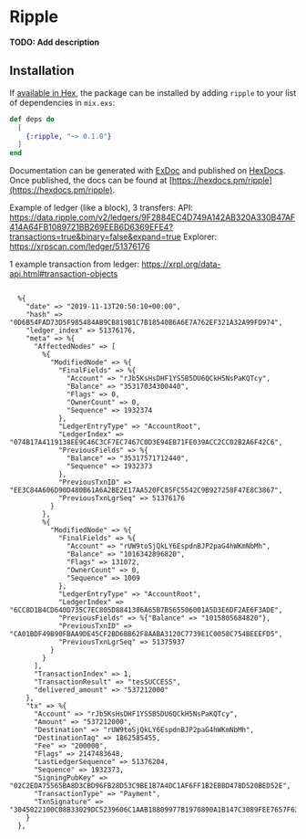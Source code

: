 # Ripple

**TODO: Add description**

## Installation

If [available in Hex](https://hex.pm/docs/publish), the package can be installed
by adding `ripple` to your list of dependencies in `mix.exs`:

```elixir
def deps do
  [
    {:ripple, "~> 0.1.0"}
  ]
end
```

Documentation can be generated with [ExDoc](https://github.com/elixir-lang/ex_doc)
and published on [HexDocs](https://hexdocs.pm). Once published, the docs can
be found at [https://hexdocs.pm/ripple](https://hexdocs.pm/ripple).

Example of ledger (like a block), 3 transfers: 
API: https://data.ripple.com/v2/ledgers/9F2884EC4D749A142AB320A330B47AF414A64FB1089721BB269EEB6D6369EFE4?transactions=true&binary=false&expand=true
Explorer: https://xrpscan.com/ledger/51376176

1 example transaction from ledger: https://xrpl.org/data-api.html#transaction-objects
```

  %{
    "date" => "2019-11-13T20:50:10+00:00",
    "hash" => "0D6B54FAD73D5F985484AB9CB819B1C7B18540B6A6E7A762EF321A32A99FD974",
    "ledger_index" => 51376176,
    "meta" => %{
      "AffectedNodes" => [
        %{
          "ModifiedNode" => %{
            "FinalFields" => %{
              "Account" => "rJb5KsHsDHF1YS5B5DU6QCkH5NsPaKQTcy",
              "Balance" => "35317034300440",
              "Flags" => 0,
              "OwnerCount" => 0,
              "Sequence" => 1932374
            },
            "LedgerEntryType" => "AccountRoot",
            "LedgerIndex" => "074B17A4119138EE9C46C3CF7EC7467C0D3E94EB71FE039ACC2CC02B2A6F42C6",
            "PreviousFields" => %{
              "Balance" => "35317571712440",
              "Sequence" => 1932373
            },
            "PreviousTxnID" => "EE3C84A606D90D480B61A6A2BE2E17AA520FC85FC5542C9B927258F47E8C3867",
            "PreviousTxnLgrSeq" => 51376176
          }
        },
        %{
          "ModifiedNode" => %{
            "FinalFields" => %{
              "Account" => "rUW9toSjQkLY6EspdnBJP2paG4hWKmNbMh",
              "Balance" => "1016342896820",
              "Flags" => 131072,
              "OwnerCount" => 0,
              "Sequence" => 1009
            },
            "LedgerEntryType" => "AccountRoot",
            "LedgerIndex" => "6CC8D1B4CD640D735C7EC805D8841386A65B7B565506001A5D3E6DF2AE6F3ADE",
            "PreviousFields" => %{"Balance" => "1015805684820"},
            "PreviousTxnID" => "CA01BDF49B90FBAA9DE45CF2BD6BB62F8AABA3120C7739E1C0058C754BEEEFD5",
            "PreviousTxnLgrSeq" => 51375937
          }
        }
      ],
      "TransactionIndex" => 1,
      "TransactionResult" => "tesSUCCESS",
      "delivered_amount" => "537212000"
    },
    "tx" => %{
      "Account" => "rJb5KsHsDHF1YS5B5DU6QCkH5NsPaKQTcy",
      "Amount" => "537212000",
      "Destination" => "rUW9toSjQkLY6EspdnBJP2paG4hWKmNbMh",
      "DestinationTag" => 1862585455,
      "Fee" => "200000",
      "Flags" => 2147483648,
      "LastLedgerSequence" => 51376204,
      "Sequence" => 1932373,
      "SigningPubKey" => "02C2EDA75565BA8D3CBD96FB28D53C9BE1B7A4DC1AF6FF1B2EBBD478D520BED52E",
      "TransactionType" => "Payment",
      "TxnSignature" => "3045022100C08B33029DC5239606C1AAB18809977B1970890A1B147C3089FEE7657F638154022060BBBA4E6A71E4E68F1F3C37F1C5A8E934F8E2559119227FDF723C6A8222F1F2"
    }
  },
```
